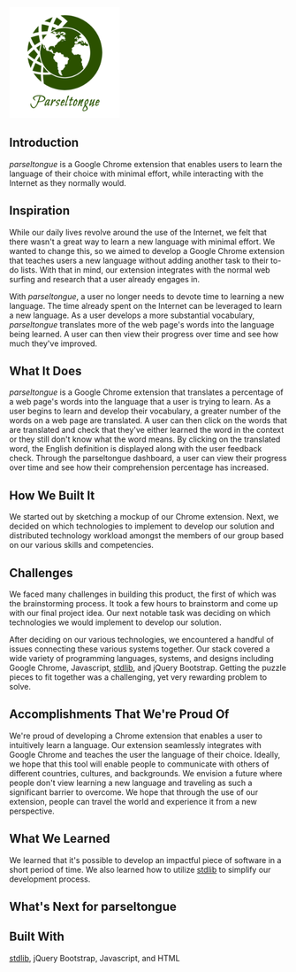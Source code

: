 <img src="https://github.com/4tywon/parseltongue/blob/master/assets/logo.png?raw=true" width="200" />

## Introduction
*parseltongue* is a Google Chrome extension that enables users to learn the language of their choice with minimal effort, while interacting with the Internet as they normally would. 

## Inspiration
While our daily lives revolve around the use of the Internet, we felt that there wasn't a great way to learn a new language with minimal effort. We wanted to change this, so we aimed to develop a Google Chrome extension that teaches users a new language without adding another task to their to-do lists. With that in mind, our extension integrates with the normal web surfing and research that a user already engages in. 

With *parseltongue*, a user no longer needs to devote time to learning a new language. The time already spent on the Internet can be leveraged to learn a new language. As a user develops a more substantial vocabulary, *parseltongue* translates more of the web page's words into the language being learned. A user can then view their progress over time and see how much they've improved. 

## What It Does
*parseltongue* is a Google Chrome extension that translates a percentage of a web page's words into the language that a user is trying to learn. As a user begins to learn and develop their vocabulary, a greater number of the words on a web page are translated. A user can then click on the words that are translated and check that they've either learned the word in the context or they still don't know what the word means. By clicking on the translated word, the English definition is displayed along with the user feedback check. Through the parseltongue dashboard, a user can view their progress over time and see how their comprehension percentage has increased. 

## How We Built It
We started out by sketching a mockup of our Chrome extension. Next, we decided on which technologies to implement to develop our solution and distributed technology workload amongst the members of our group based on our various skills and competencies. 


## Challenges
We faced many challenges in building this product, the first of which was the brainstorming process. It took a few hours to brainstorm and come up with our final project idea. Our next notable task was deciding on which technologies we would implement to develop our solution. 

After deciding on our various technologies, we encountered a handful of issues connecting these various systems together. Our stack covered a wide variety of programming languages, systems, and designs including Google Chrome, Javascript, [stdlib](https://stdlib.com/), and jQuery Bootstrap. Getting the puzzle pieces to fit together was a challenging, yet very rewarding problem to solve.

## Accomplishments That We're Proud Of
We're proud of developing a Chrome extension that enables a user to intuitively learn a language. Our extension seamlessly integrates with Google Chrome and teaches the user the language of their choice. Ideally, we hope that this tool will enable people to communicate with others of different countries, cultures, and backgrounds. We envision a future where people don't view learning a new language and traveling as such a significant barrier to overcome. We hope that through the use of our extension, people can travel the world and experience it from a new perspective.

## What We Learned
We learned that it's possible to develop an impactful piece of software in a short period of time. We also learned how to utilize [stdlib](https://stdlib.com/) to simplify our development process. 

## What's Next for parseltongue


## Built With
[stdlib](https://stdlib.com/), jQuery Bootstrap, Javascript, and HTML
